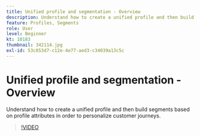 ```yaml
---
title: Unified profile and segmentation - Overview
description: Understand how to create a unified profile and then build segments based on profile attributes in order to personalize customer journeys.
feature: Profiles, Segments
role: User
level: Beginner
kt: 10183
thumbnail: 342114.jpg
exl-id: 53c853d7-c12e-4e77-aed3-c34039a13c5c
---
```

# Unified profile and segmentation - Overview

Understand how to create a unified profile and then build segments based on profile attributes in order to personalize customer journeys.

>[!VIDEO](https://video.tv.adobe.com/v/342114?quality=12&learn=on)
